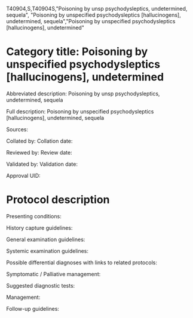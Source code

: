 T40904,S,T40904S,"Poisoning by unsp psychodysleptics, undetermined, sequela", "Poisoning by unspecified psychodysleptics [hallucinogens], undetermined, sequela","Poisoning by unspecified psychodysleptics [hallucinogens], undetermined"
# Category title: Poisoning by unspecified psychodysleptics [hallucinogens], undetermined

Abbreviated description: Poisoning by unsp psychodysleptics, undetermined, sequela

Full description: Poisoning by unspecified psychodysleptics [hallucinogens], undetermined, sequela

Sources:

Collated by:
Collation date:

Reviewed by:
Review date:

Validated by:
Validation date:

Approval UID:

# Protocol description

Presenting conditions:

History capture guidelines:

General examination guidelines:

Systemic examination guidelines:

Possible differential diagnoses with links to related protocols:

Symptomatic / Palliative management:

Suggested diagnostic tests:

Management:

Follow-up guidelines:
